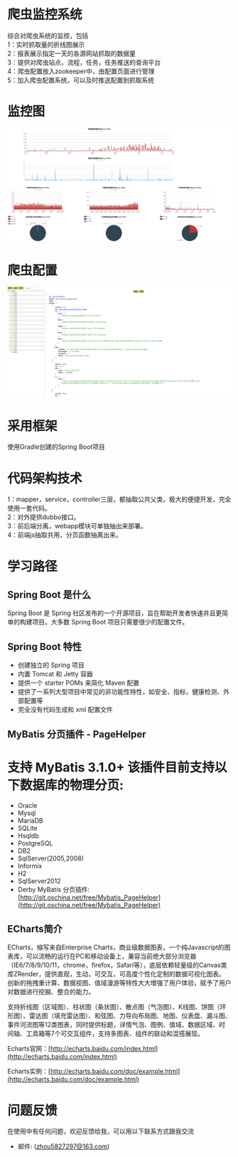 # 爬虫监控系统
综合对爬虫系统的监控，包括  
1：实时抓取量的折线图展示  
2：报表展示指定一天的各源网站抓取的数据量  
3：提供对爬虫站点，流程，任务，任务推送的查询平台  
4：爬虫配置放入zookeeper中，由配置页面进行管理  
5：加入爬虫配置系统，可以及时推送配置到抓取系统  

# 监控图
![monitor](monitor.png)


# 爬虫配置
![monitor](siteconfig.png)

# 采用框架
使用Gradle创建的Spring Boot项目

# 代码架构技术
1：mapper，service，controller三层，都抽取公共父类，极大的便捷开发，完全使用一套代码。   
2：对外提供dubbo接口。   
3：前后端分离，webapp模块可单独抽出来部署。   
4：前端js抽取共用，分页函数抽离出来。         

# 学习路径
## Spring Boot 是什么
Spring Boot 是 Spring 社区发布的一个开源项目，旨在帮助开发者快速并且更简单的构建项目。大多数 Spring Boot 项目只需要很少的配置文件。
## Spring Boot 特性
* 创建独立的 Spring 项目 
* 内置 Tomcat 和 Jetty 容器 
* 提供一个 starter POMs 来简化 Maven 配置 
* 提供了一系列大型项目中常见的非功能性特性，如安全、指标，健康检测、外部配置等 
* 完全没有代码生成和 xml 配置文件 

## MyBatis 分页插件 - PageHelper
# 支持 MyBatis 3.1.0+ 该插件目前支持以下数据库的物理分页:
* Oracle
* Mysql
* MariaDB
* SQLite
* Hsqldb
* PostgreSQL
* DB2
* SqlServer(2005,2008)
* Informix
* H2
* SqlServer2012
* Derby
MyBatis 分页插件: [http://git.oschina.net/free/Mybatis_PageHelper](http://git.oschina.net/free/Mybatis_PageHelper) 

## ECharts简介
ECharts，缩写来自Enterprise Charts，商业级数据图表，一个纯Javascript的图表库，可以流畅的运行在PC和移动设备上，兼容当前绝大部分浏览器（IE6/7/8/9/10/11，chrome，firefox，Safari等），底层依赖轻量级的Canvas类库ZRender，提供直观，生动，可交互，可高度个性化定制的数据可视化图表。创新的拖拽重计算、数据视图、值域漫游等特性大大增强了用户体验，赋予了用户对数据进行挖掘、整合的能力。

支持折线图（区域图）、柱状图（条状图）、散点图（气泡图）、K线图、饼图（环形图）、雷达图（填充雷达图）、和弦图、力导向布局图、地图、仪表盘、漏斗图、事件河流图等12类图表，同时提供标题，详情气泡、图例、值域、数据区域、时间轴、工具箱等7个可交互组件，支持多图表、组件的联动和混搭展现。

Echarts官网：[http://echarts.baidu.com/index.html](http://echarts.baidu.com/index.html)

Echarts实例：[http://echarts.baidu.com/doc/example.html](http://echarts.baidu.com/doc/example.html)


# 问题反馈
在使用中有任何问题，欢迎反馈给我，可以用以下联系方式跟我交流

* 邮件: (zhou5827297@163.com)
